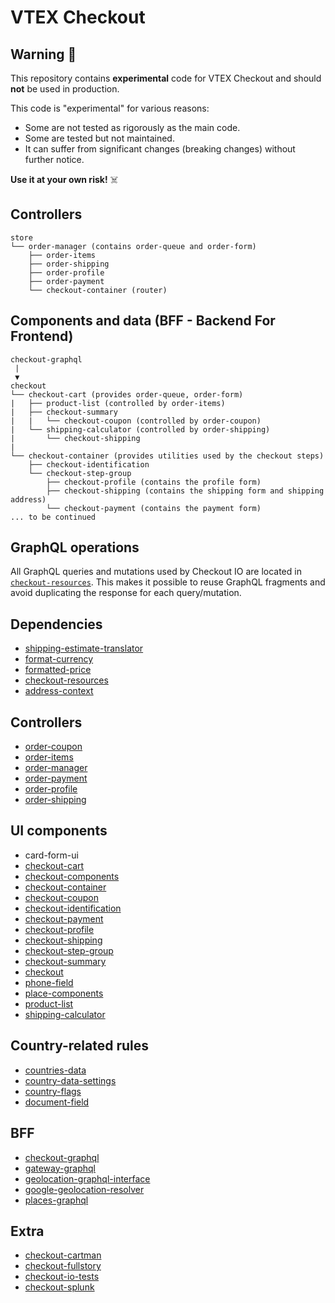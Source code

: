 # VTEX Checkout

## Warning 🚨

This repository contains **experimental** code for VTEX Checkout and should **not** be used in production.

This code is "experimental" for various reasons:
- Some are not tested as rigorously as the main code.
- Some are tested but not maintained.
- It can suffer from significant changes (breaking changes) without further notice.

**Use it at your own risk!** ☠️

## Controllers

```
store
└── order-manager (contains order-queue and order-form)
    ├── order-items
    ├── order-shipping
    ├── order-profile
    ├── order-payment
    └── checkout-container (router)
```

## Components and data (BFF - Backend For Frontend)

```
checkout-graphql
 |
 ▼
checkout
└── checkout-cart (provides order-queue, order-form)
|   ├── product-list (controlled by order-items)
|   ├── checkout-summary
|   |   └── checkout-coupon (controlled by order-coupon)
|   └── shipping-calculator (controlled by order-shipping)
|       └── checkout-shipping
|
└── checkout-container (provides utilities used by the checkout steps)
    ├── checkout-identification
    └── checkout-step-group
        ├── checkout-profile (contains the profile form)
        ├── checkout-shipping (contains the shipping form and shipping address)
        └── checkout-payment (contains the payment form)
... to be continued
```

## GraphQL operations

All GraphQL queries and mutations used by Checkout IO are located in [`checkout-resources`](https://github.com/vtex-apps/checkout-resources). This makes it possible to reuse GraphQL fragments and avoid duplicating the response for each query/mutation.

## Dependencies

- [shipping-estimate-translator](https://github.com/vtex-apps/shipping-estimate-translator)
- [format-currency](https://github.com/vtex-apps/format-currency)
- [formatted-price](https://github.com/vtex-apps/formatted-price)
- [checkout-resources](https://github.com/vtex-apps/checkout-resources)
- [address-context](https://github.com/vtex-apps/address-context)

## Controllers

- [order-coupon](https://github.com/vtex-apps/order-coupon)
- [order-items](https://github.com/vtex-apps/order-items)
- [order-manager](https://github.com/vtex-apps/order-manager)
- [order-payment](https://github.com/vtex-apps/order-payment)
- [order-profile](https://github.com/vtex-apps/order-profile)
- [order-shipping](https://github.com/vtex-apps/order-shipping)

## UI components

- card-form-ui
- [checkout-cart](https://github.com/vtex-apps/checkout-cart)
- [checkout-components](https://github.com/vtex-apps/checkout-components)
- [checkout-container](https://github.com/vtex/checkout-container)
- [checkout-coupon](https://github.com/vtex-apps/checkout-coupon)
- [checkout-identification](https://github.com/vtex-apps/checkout-identification)
- [checkout-payment](https://github.com/vtex-apps/checkout-payment)
- [checkout-profile](https://github.com/vtex-apps/checkout-profile)
- [checkout-shipping](https://github.com/vtex-apps/checkout-shipping)
- [checkout-step-group](https://github.com/vtex-apps/checkout-step-group)
- [checkout-summary](https://github.com/vtex-apps/checkout-summary)
- [checkout](https://github.com/vtex-apps/checkout)
- [phone-field](https://github.com/vtex-apps/phone-field)
- [place-components](https://github.com/vtex-apps/place-components)
- [product-list](https://github.com/vtex-apps/product-list)
- [shipping-calculator](https://github.com/vtex-apps/shipping-calculator)

## Country-related rules

- [countries-data](https://github.com/vtex-apps/countries-data)
- [country-data-settings](https://github.com/vtex-apps/country-data-settings)
- [country-flags](https://github.com/vtex-apps/country-flags)
- [document-field](https://github.com/vtex-apps/document-field)

## BFF

- [checkout-graphql](https://github.com/vtex/checkout-graphql)
- [gateway-graphql](https://github.com/vtex/gateway-graphql)
- [geolocation-graphql-interface](https://github.com/vtex-apps/geolocation-graphql-interface)
- [google-geolocation-resolver](https://github.com/vtex-apps/google-geolocation-resolver)
- [places-graphql](https://github.com/vtex-apps/places-graphql)

## Extra

- [checkout-cartman](https://github.com/vtex-apps/checkout-cartman)
- [checkout-fullstory](https://github.com/vtex-apps/checkout-fullstory)
- [checkout-io-tests](https://github.com/vtex-apps/checkout-io-tests)
- [checkout-splunk](https://github.com/vtex-apps/checkout-splunk)
